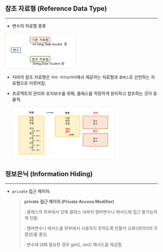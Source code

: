 ## 참조 자료형 (Reference Data Type)

---

* 변수의 자료형 종류

<img src="images/image-20200830190021440.png" alt="image-20200830190021440" style="zoom:75%;" />

* 자바의 참조 자료형은 `자바 라이브러리`에서 제공하는 자료형과 `클래스`로 선언하는 자료형으로 이루어짐.

* 프로젝트의 관리와 유지보수를 위해, 클래스를 적정하게 분리하고 참조하는 것이 효율적.

    <img src="images/image-20200830194240722.png" alt="image-20200830194240722" style="zoom:80%;" />



## 정보은닉 (Information Hiding)

---

* `private` 접근 제어자.

    >**private 접근 제어자 (Private Access Modifier)**
    >
    >: 클래스의 외부에서 당해 클래스 내부의 멤버변수나 메서드에 접근 불가능하게 만듦.
    >
    >: 멤버변수나 메서드를 외부에서 사용하지 못하도록 만들어 오류(데이터의 무결성)를 줄임.
    >
    >: 변수에 대해 필요한 경우 get(), set() 메서드를 제공함.

    